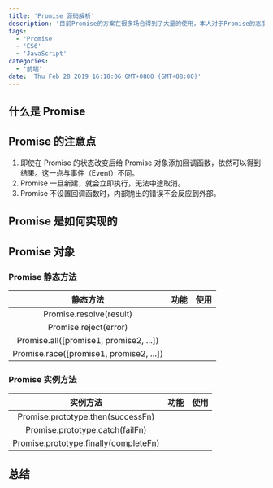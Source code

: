 ```yaml
---
title: 'Promise 源码解析'
description: '目前Promise的方案在很多场合得到了大量的使用，本人对于Promise的态度是又爱又恨。诚然，Promise解决了我们日常开发中的一些问题，但是它并不是绝对完美的，它也有适用范围。如何合理的使用它呢？今天我们来聊聊Promise的特性与源码，希望这个能帮助你更好地使用Promise。'
tags:
  - 'Promise'
  - 'ES6'
  - 'JavaScript'
categories:
  - '前端'
date: 'Thu Feb 28 2019 16:18:06 GMT+0800 (GMT+08:00)'
---
```


## 什么是 Promise

## Promise 的注意点

1. 即使在 Promise 的状态改变后给 Promise 对象添加回调函数，依然可以得到结果。这一点与事件（Event）不同。
2. Promise 一旦新建，就会立即执行，无法中途取消。
3. Promise 不设置回调函数时，内部抛出的错误不会反应到外部。

## Promise 是如何实现的

## Promise 对象

### Promise 静态方法

|                静态方法                 | 功能  | 使用  |
| :-------------------------------------: | :---: | :---: |
|         Promise.resolve(result)         |       |       |
|          Promise.reject(error)          |       |       |
| Promise.all([promise1, promise2, ...])  |       |       |
| Promise.race([promise1, promise2, ...]) |       |       |

### Promise 实例方法

|               实例方法                | 功能  | 使用  |
| :-----------------------------------: | :---: | :---: |
|   Promise.prototype.then(successFn)   |       |       |
|    Promise.prototype.catch(failFn)    |       |       |
| Promise.prototype.finally(completeFn) |       |       |

## 总结
